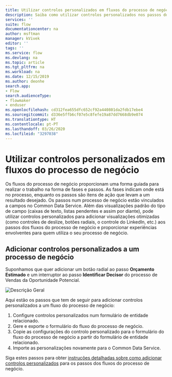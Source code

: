 ```yaml
---
title: Utilizar controlos personalizados em fluxos do processo de negócio | Microsoft Docs
description: Saiba como utilizar controlos personalizados nos passos dos fluxos do processo de negócio.
services: ''
suite: flow
documentationcenter: na
author: msftman
manager: kVivek
editor: ''
tags: ''
ms.service: flow
ms.devlang: na
ms.topic: article
ms.tgt_pltfrm: na
ms.workload: na
ms.date: 12/15/2019
ms.author: deonhe
search.app:
- Flow
search.audienceType:
- flowmaker
- enduser
ms.openlocfilehash: cd312fea655dfc652cf92a440801da2fdb17ebe4
ms.sourcegitcommit: d336e5ffb6cf07e5c8fefe19a87dd7668db9e074
ms.translationtype: HT
ms.contentlocale: pt-PT
ms.lasthandoff: 03/26/2020
ms.locfileid: "3297038"
---
```

# <a name="use-custom-controls-in-business-process-flows"></a>Utilizar controlos personalizados em fluxos do processo de negócio

Os fluxos do processo de negócio proporcionam uma forma guiada para realizar o trabalho na forma de fases e passos. As fases indicam onde está no processo, enquanto os passos são itens de ação que levam a um resultado desejado. Os passos num processo de negócio estão vinculados a campos no Common Data Service. Além das visualizações padrão do tipo de campo (caixas de texto, listas pendentes e assim por diante), pode utilizar controlos personalizados para adicionar visualizações otimizadas (como controles de deslize, botões radiais, o controle do LinkedIn, etc.) aos passos dos fluxos do processo de negócio e proporcionar experiências envolventes para quem utiliza o seu processo de negócio.

## <a name="adding-custom-controls-to-a-business-process"></a>Adicionar controlos personalizados a um processo de negócio

Suponhamos que quer adicionar um botão radial ao passo **Orçamento Estimado** e um interruptor ao passo **Identificar Decisor** do processo de Vendas da Oportunidade Potencial. 

![Descrição Geral](./media/custom-controls/overview.png)

Aqui estão os passos que tem de seguir para adicionar controlos personalizados a um fluxo do processo de negócio:

1. Configure controlos personalizados num formulário de entidade relacionado.
1. Gere e exporte o formulário do fluxo do processo de negócio.
1. Copie as configurações do controlo personalizado para o formulário do fluxo do processo de negócio a partir do formulário de entidade relacionado.
1. Importe as personalizações novamente para o Common Data Service.

Siga estes passos para obter [instruções detalhadas sobre como adicionar controlos personalizados](https://powerusers.microsoft.com/t5/Power-Automate-Community-Blog/Preview-Custom-Controls-in-Business-Process-Flows/ba-p/263237) para os passos dos fluxos do processo de negócio.






